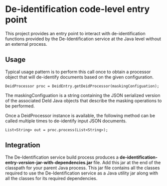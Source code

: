 # De-identification code-level entry point

This project provides an entry point to interact with de-identification functions provided by the De-Identification service at the Java level without an external process.

## Usage 

Typical usage pattern is to perform this call once to obtain a processor object that will de-identify documents based on the given configuration.

````
DeidProcessor proc = DeidEntry.getDeidProcessor(maskingConfiguation);
````

The maskingConfiguation is a string containing the JSON serialized version of the associated DeId Java objects that describe the masking operations to be performed.
  
Once a DeidProcessor instance is available, the following method can be called multiple times to de-identify input JSON documents.

````
List<String> out = proc.process(List<String>);
````

## Integration

The De-Identification service build process produces a **de-identification-entry-_version_-jar-with-dependencies.jar** file.  Add this jar at the end of the classpath for your parent Java process.  This jar file contains all the classes required to use the De-Identification service as a Java utility jar along with all the classes for its required dependencies.  

